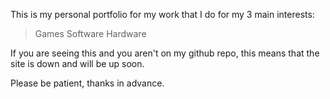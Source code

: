 This is my personal portfolio for my work that I do for my 3 main interests:
>Games
>Software
>Hardware



If you are seeing this and you aren't on my github repo, this means that the site is down and will be up soon. 

Please be patient, thanks in advance. 

